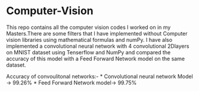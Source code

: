 # Computer-Vision



This repo contains all the computer vision codes I worked on in my Masters.There are some filters that I have implemented without Computer vision libraries using mathematical formulas and numPy. I have also implemented a convolutional neural network with 4 convolutional 2Dlayers on MNIST dataset using Tenserflow and NumPy and compared the accuracy of this model with a Feed Forward Network model on the same dataset.  

Accuracy of convoulitonal networks:-
                    * Convolutional neural network Model -> 99.26%
                    * Feed Forward Network model-> 99.75%
